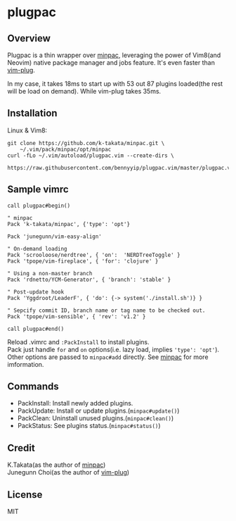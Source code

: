 # plugpac
## Overview
Plugpac is a thin wrapper over [minpac][1], leveraging the power of Vim8(and Neovim) native package manager and jobs feature. It's even faster than [vim-plug][2].  

In my case, it takes 18ms to start up with 53 out 87 plugins loaded(the rest will be load on demand). While vim-plug takes 35ms.

## Installation
Linux & Vim8:
```
git clone https://github.com/k-takata/minpac.git \
    ~/.vim/pack/minpac/opt/minpac
curl -fLo ~/.vim/autoload/plugpac.vim --create-dirs \
    https://raw.githubusercontent.com/bennyyip/plugpac.vim/master/plugpac.vim
```

## Sample vimrc
```vim
call plugpac#begin()

" minpac
Pack 'k-takata/minpac', {'type': 'opt'}

Pack 'junegunn/vim-easy-align'

" On-demand loading
Pack 'scrooloose/nerdtree', { 'on':  'NERDTreeToggle' }
Pack 'tpope/vim-fireplace', { 'for': 'clojure' }

" Using a non-master branch
Pack 'rdnetto/YCM-Generator', { 'branch': 'stable' }

" Post-update hook
Pack 'Yggdroot/LeaderF', { 'do': {-> system('./install.sh')} }

" Sepcify commit ID, branch name or tag name to be checked out.
Pack 'tpope/vim-sensible', { 'rev': 'v1.2' }

call plugpac#end()
```
Reload .vimrc and `:PackInstall` to install plugins.  
Pack just handle `for` and `on` options(i.e. lazy load, implies `'type': 'opt'`). Other options are passed to `minpac#add` directly. See [minpac][1] for more imformation.

## Commands
- PackInstall: Install newly added plugins.
- PackUpdate: Install or update plugins.(`minpac#update()`)
- PackClean: Uninstall unused plugins.(`minpac#clean()`)
- PackStatus: See plugins status.(`minpac#status()`)

## Credit
K.Takata(as the author of [minpac][1])  
Junegunn Choi(as the author of [vim-plug][2])

[1]: https://github.com/k-takata/minpac
[2]: https://github.com/junegunn/vim-plug

## License
MIT
